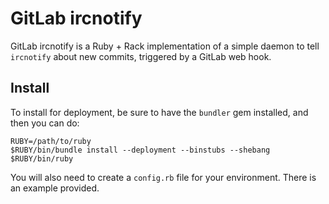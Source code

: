 # GitLab ircnotify

GitLab ircnotify is a Ruby + Rack implementation of a simple daemon to tell `ircnotify` about new commits, triggered by a GitLab web hook.

## Install

To install for deployment, be sure to have the `bundler` gem installed, and then you can do:

    RUBY=/path/to/ruby
    $RUBY/bin/bundle install --deployment --binstubs --shebang $RUBY/bin/ruby

You will also need to create a `config.rb` file for your environment.  There is an example provided.
